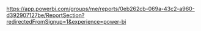 https://app.powerbi.com/groups/me/reports/0eb262cb-069a-43c2-a960-d392907127be/ReportSection?redirectedFromSignup=1&experience=power-bi
